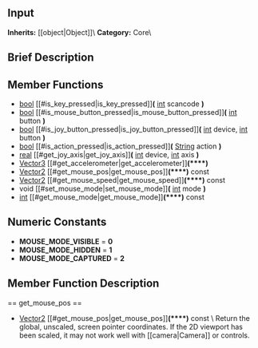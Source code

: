 ##  Input  
**Inherits:** [[object|Object]]\\
**Category:** Core\\
##  Brief Description  

##  Member Functions 
  * [bool](class_bool) [[#is_key_pressed|is_key_pressed]]**(** [int](class_int) scancode **)**
  * [bool](class_bool) [[#is_mouse_button_pressed|is_mouse_button_pressed]]**(** [int](class_int) button **)**
  * [bool](class_bool) [[#is_joy_button_pressed|is_joy_button_pressed]]**(** [int](class_int) device, [int](class_int) button **)**
  * [bool](class_bool) [[#is_action_pressed|is_action_pressed]]**(** [String](class_string) action **)**
  * [real](class_real) [[#get_joy_axis|get_joy_axis]]**(** [int](class_int) device, [int](class_int) axis **)**
  * [Vector3](class_vector3) [[#get_accelerometer|get_accelerometer]]**(****)**
  * [Vector2](class_vector2) [[#get_mouse_pos|get_mouse_pos]]**(****)** const
  * [Vector2](class_vector2) [[#get_mouse_speed|get_mouse_speed]]**(****)** const
  * void [[#set_mouse_mode|set_mouse_mode]]**(** [int](class_int) mode **)**
  * [int](class_int) [[#get_mouse_mode|get_mouse_mode]]**(****)** const
##  Numeric Constants  
  * **MOUSE_MODE_VISIBLE** = **0**
  * **MOUSE_MODE_HIDDEN** = **1**
  * **MOUSE_MODE_CAPTURED** = **2**
##  Member Function Description  
==  get_mouse_pos  ==
  * [Vector2](class_vector2) [[#get_mouse_pos|get_mouse_pos]]**(****)** const
\\
Return the global, unscaled, screen pointer coordinates.
			If the 2D viewport has been scaled, it may not work well
			with [[camera|Camera]] or controls.
